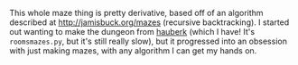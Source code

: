 This whole maze thing is pretty derivative, based off of an algorithm described at http://jamisbuck.org/mazes (recursive backtracking). 
I started out wanting to make the dungeon from [hauberk][1] (which I have! It's `roomsmazes.py`, but it's still really slow), but it progressed into an obsession with just making mazes, with any algorithm I can get my hands on.


[1]: https://github.com/munificent/hauberk/